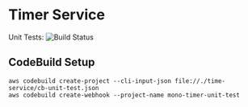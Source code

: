 # Timer Service

Unit Tests: ![Build Status](https://codebuild.us-east-1.amazonaws.com/badges?uuid=eyJlbmNyeXB0ZWREYXRhIjoiak90c3M4Ukc2Ym90M0lVVmhrYk1mUllZYlFTQTZodUg2NXoxczdqVldPK1hQb2w1N0U4Z1hVZXBnMUR3TFZpYmIyL3krZDQxN25XYzNDaGUwMEZyRWkwPSIsIml2UGFyYW1ldGVyU3BlYyI6IkM2NmQvNmJWb3RQdkxwTlkiLCJtYXRlcmlhbFNldFNlcmlhbCI6MX0%3D&branch=master)

## CodeBuild Setup

```
aws codebuild create-project --cli-input-json file://./time-service/cb-unit-test.json
aws codebuild create-webhook --project-name mono-timer-unit-test
```